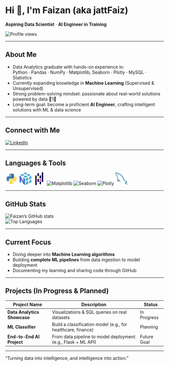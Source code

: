 # Hi 👋, I'm Faizan (aka jattFaiz)  
**Aspiring Data Scientist** · **AI Engineer in Training**  

![Profile views](https://komarev.com/ghpvc/?username=jattFaiz&label=Profile%20Views&color=0e75b6&style=flat)

---

##  About Me  
-  Data Analytics graduate with hands-on experience in:  
     Python · Pandas · NumPy · Matplotlib, Seaborn · Plotly · MySQL · Statistics  
-  Currently expanding knowledge in **Machine Learning** (Supervised & Unsupervised)  
-  Strong problem-solving mindset: passionate about real-world solutions powered by data 1  
-  Long-term goal: become a proficient **AI Engineer**, crafting intelligent solutions with ML & data science  

---

##  Connect with Me  
[![LinkedIn](https://img.shields.io/badge/LinkedIn-blue?logo=linkedin&logoColor=white)](https://www.linkedin.com/in/faizan-jatt-167b7936b)  

---

##  Languages & Tools  

<p align="left">  
  <img src="https://raw.githubusercontent.com/devicons/devicon/master/icons/python/python-original.svg" alt="Python" width="40" height="40"/>  
  <img src="https://raw.githubusercontent.com/devicons/devicon/master/icons/numpy/numpy-original.svg" alt="NumPy" width="40" height="40"/>  
  <img src="https://raw.githubusercontent.com/devicons/devicon/master/icons/pandas/pandas-original.svg" alt="Pandas" width="40" height="40"/>  
  <img src="https://upload.wikimedia.org/wikipedia/commons/8/84/Matplotlib_icon.svg" alt="Matplotlib" width="40" height="40"/>  
  <img src="https://seaborn.pydata.org/_images/logo-mark-lightbg.svg" alt="Seaborn" width="40" height="40"/>  
  <img src="https://raw.githubusercontent.com/plotly/plotly.py/master/doc/_static/plotly_logo_orange.svg" alt="Plotly" width="60" height="40"/>  
  <img src="https://raw.githubusercontent.com/devicons/devicon/master/icons/mysql/mysql-original.svg" alt="MySQL" width="40" height="40"/>  
</p>

---

##  GitHub Stats  
![Faizan’s GitHub stats](https://github-readme-stats.vercel.app/api?username=jattFaiz&show_icons=true&theme=radical)  
![Top Languages](https://github-readme-stats.vercel.app/api/top-langs/?username=jattFaiz&layout=compact&theme=radical)  

---

##  Current Focus  
-  Diving deeper into **Machine Learning algorithms**  
-  Building **complete ML pipelines** from data ingestion to model deployment  
-  Documenting my learning and sharing code through GitHub  

---

##  Projects (In Progress & Planned)  
| Project Name            | Description                             | Status            |
|------------------------|------------------------------------------|-------------------|
| **Data Analytics Showcase** | Visualizations & SQL queries on real datasets |  In Progress     |
| **ML Classifier**           | Build a classification model (e.g., for healthcare, finance) |  Planning        |
| **End-to-End AI Project**   | From data pipeline to model deployment (e.g., Flask + ML API) |  Future Goal     |

---

“Turning data into intelligence, and intelligence into action.”
